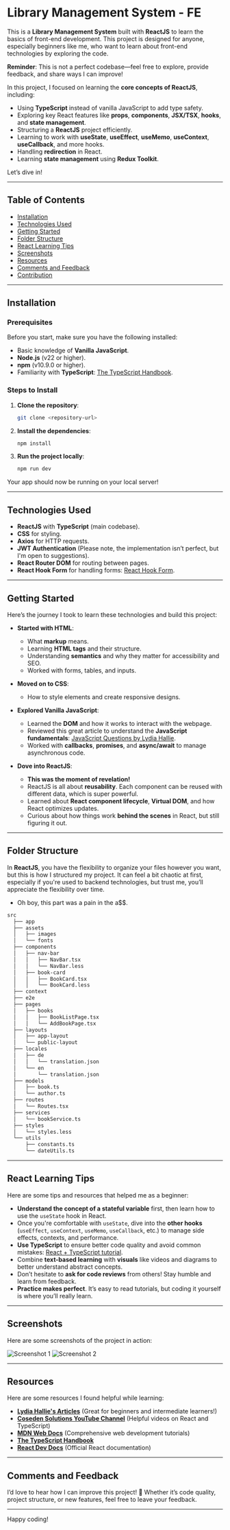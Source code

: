 # Library Management System - FE

This is a **Library Management System** built with **ReactJS** to learn the basics of front-end development. This project is designed for anyone, especially beginners like me, who want to learn about front-end technologies by exploring the code.

**Reminder**: This is not a perfect codebase—feel free to explore, provide feedback, and share ways I can improve!

In this project, I focused on learning the **core concepts of ReactJS**, including:

- Using **TypeScript** instead of vanilla JavaScript to add type safety.
- Exploring key React features like **props**, **components**, **JSX/TSX**, **hooks**, and **state management**.
- Structuring a **ReactJS** project efficiently.
- Learning to work with **useState**, **useEffect**, **useMemo**, **useContext**, **useCallback**, and more hooks.
- Handling **redirection** in React.
- Learning **state management** using **Redux Toolkit**.

Let’s dive in!

---

## Table of Contents

- [Installation](#installation)
- [Technologies Used](#technologies-used)
- [Getting Started](#getting-started)
- [Folder Structure](#folder-structure)
- [React Learning Tips](#react-learning-tips)
- [Screenshots](#screenshots)
- [Resources](#resources)
- [Comments and Feedback](#comments-and-feedback)
- [Contribution](#contribution)

---

## Installation

### Prerequisites

Before you start, make sure you have the following installed:

- Basic knowledge of **Vanilla JavaScript**.
- **Node.js** (v22 or higher).
- **npm** (v10.9.0 or higher).
- Familiarity with **TypeScript**: [The TypeScript Handbook](https://www.typescriptlang.org/docs/handbook/intro.html).

### Steps to Install

1. **Clone the repository**:

   ```bash
   git clone <repository-url>
   ```

2. **Install the dependencies**:

    ```bash
    npm install
    ```

3. **Run the project locally**:

    ```bash
    npm run dev
    ```

Your app should now be running on your local server!

---

## Technologies Used

- **ReactJS** with **TypeScript** (main codebase).
- **CSS** for styling.
- **Axios** for HTTP requests.
- **JWT Authentication** (Please note, the implementation isn’t perfect, but I'm open to suggestions).
- **React Router DOM** for routing between pages.
- **React Hook Form** for handling forms: [React Hook Form](https://www.react-hook-form.com/).

---

## Getting Started

Here’s the journey I took to learn these technologies and build this project:

- **Started with HTML**:
    - What **markup** means.
    - Learning **HTML tags** and their structure.
    - Understanding **semantics** and why they matter for accessibility and SEO.
    - Worked with forms, tables, and inputs.

- **Moved on to CSS**:
    - How to style elements and create responsive designs.

- **Explored Vanilla JavaScript**:
    - Learned the **DOM** and how it works to interact with the webpage.
    - Reviewed this great article to understand the **JavaScript fundamentals**: [JavaScript Questions by Lydia Hallie](https://github.com/lydiahallie/javascript-questions).
    - Worked with **callbacks**, **promises**, and **async/await** to manage asynchronous code.

- **Dove into ReactJS**:
    - **This was the moment of revelation!**
    - ReactJS is all about **reusability**. Each component can be reused with different data, which is super powerful.
    - Learned about **React component lifecycle**, **Virtual DOM**, and how React optimizes updates.
    - Curious about how things work **behind the scenes** in React, but still figuring it out.

---

## Folder Structure

In **ReactJS**, you have the flexibility to organize your files however you want, but this is how I structured my project. It can feel a bit chaotic at first, especially if you're used to backend technologies, but trust me, you’ll appreciate the flexibility over time.

- Oh boy, this part was a pain in the a$$.

```markdown
src
  ├── app
  ├── assets
  │   ├── images
  │   └── fonts
  ├── components
  │   ├── nav-bar
  │   │   ├── NavBar.tsx
  │   │   └── NavBar.less
  │   ├── book-card
  │   │   ├── BookCard.tsx
  │   │   └── BookCard.less
  ├── context
  ├── e2e
  ├── pages
  │   ├── books
  │   │   ├── BookListPage.tsx
  │   │   └── AddBookPage.tsx
  ├── layouts
  │   ├── app-layout
  │   └── public-layout
  ├── locales
  │   ├── de
  │   │   └── translation.json
  │   └── en
  │       └── translation.json
  ├── models
  │   ├── book.ts
  │   └── author.ts
  ├── routes
  │   └── Routes.tsx
  ├── services
  │   └── bookService.ts
  ├── styles
  │   └── styles.less
  └── utils
      ├── constants.ts
      └── dateUtils.ts
```

---

## React Learning Tips

Here are some tips and resources that helped me as a beginner:

- **Understand the concept of a stateful variable** first, then learn how to use the `useState` hook in React.
- Once you're comfortable with `useState`, dive into the **other hooks** (`useEffect`, `useContext`, `useMemo`, `useCallback`, etc.) to manage side effects, contexts, and performance.
- **Use TypeScript** to ensure better code quality and avoid common mistakes: [React + TypeScript tutorial](https://www.youtube.com/watch?v=TPACABQTHvM).
- Combine **text-based learning** with **visuals** like videos and diagrams to better understand abstract concepts.
- Don’t hesitate to **ask for code reviews** from others! Stay humble and learn from feedback.
- **Practice makes perfect**. It’s easy to read tutorials, but coding it yourself is where you’ll really learn.

---

## Screenshots

Here are some screenshots of the project in action:

![Screenshot 1](assets/image_1.png)
![Screenshot 2](assets/image_2.png)

---

## Resources

Here are some resources I found helpful while learning:

- **[Lydia Hallie's Articles](https://dev.to/lydiahallie)** (Great for beginners and intermediate learners!)
- **[Coseden Solutions YouTube Channel](https://www.youtube.com/@cosdensolutions)** (Helpful videos on React and TypeScript)
- **[MDN Web Docs](https://developer.mozilla.org/en-US/docs/Learn_web_development)** (Comprehensive web development tutorials)
- **[The TypeScript Handbook](https://www.typescriptlang.org/docs/handbook/intro.html)**
- **[React Dev Docs](https://react.dev/learn)** (Official React documentation)

---

## Comments and Feedback

I’d love to hear how I can improve this project! 💖 Whether it’s code quality, project structure, or new features, feel free to leave your feedback.

---

Happy coding!